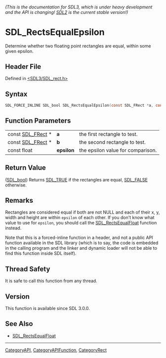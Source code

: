 ###### (This is the documentation for SDL3, which is under heavy development and the API is changing! [SDL2](https://wiki.libsdl.org/SDL2/) is the current stable version!)
# SDL_RectsEqualEpsilon

Determine whether two floating point rectangles are equal, within some given epsilon.

## Header File

Defined in [<SDL3/SDL_rect.h>](https://github.com/libsdl-org/SDL/blob/main/include/SDL3/SDL_rect.h)

## Syntax

```c
SDL_FORCE_INLINE SDL_bool SDL_RectsEqualEpsilon(const SDL_FRect *a, const SDL_FRect *b, const float epsilon);
```

## Function Parameters

|                                |             |                                   |
| ------------------------------ | ----------- | --------------------------------- |
| const [SDL_FRect](SDL_FRect) * | **a**       | the first rectangle to test.      |
| const [SDL_FRect](SDL_FRect) * | **b**       | the second rectangle to test.     |
| const float                    | **epsilon** | the epsilon value for comparison. |

## Return Value

([SDL_bool](SDL_bool)) Returns [SDL_TRUE](SDL_TRUE) if the rectangles are
equal, [SDL_FALSE](SDL_FALSE) otherwise.

## Remarks

Rectangles are considered equal if both are not NULL and each of their x,
y, width and height are within `epsilon` of each other. If you don't know
what value to use for `epsilon`, you should call the
[SDL_RectsEqualFloat](SDL_RectsEqualFloat) function instead.

Note that this is a forced-inline function in a header, and not a public
API function available in the SDL library (which is to say, the code is
embedded in the calling program and the linker and dynamic loader will not
be able to find this function inside SDL itself).

## Thread Safety

It is safe to call this function from any thread.

## Version

This function is available since SDL 3.0.0.

## See Also

- [SDL_RectsEqualFloat](SDL_RectsEqualFloat)

----
[CategoryAPI](CategoryAPI), [CategoryAPIFunction](CategoryAPIFunction), [CategoryRect](CategoryRect)

